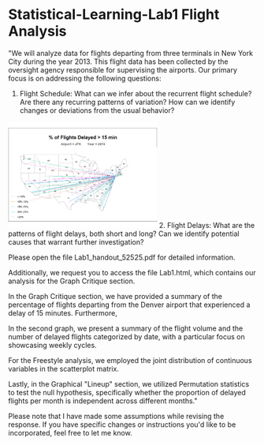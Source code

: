 # Statistical-Learning-Lab1 Flight Analysis

"We will analyze data for flights departing from three terminals in New York City during the year 2013. This flight data has been collected by the oversight agency responsible for supervising the airports. Our primary focus is on addressing the following questions:

1. Flight Schedule: What can we infer about the recurrent flight schedule? Are there any recurring patterns of variation? How can we identify changes or deviations from the usual behavior?
<img src="https://github.com/Amityaron/Statistical-Learning-Lab1-Flight-Analysis/blob/main/lab1.png" width="60%" height="30%">
2. Flight Delays: What are the patterns of flight delays, both short and long? Can we identify potential causes that warrant further investigation?

Please open the file Lab1_handout_52525.pdf for detailed information.

Additionally, we request you to access the file Lab1.html, which contains our analysis for the Graph Critique section.

In the Graph Critique section, we have provided a summary of the percentage of flights departing from the Denver airport that experienced a delay of 15 minutes. Furthermore, 


In the second graph, we present a summary of the flight volume and the number of delayed flights categorized by date, with a particular focus on showcasing weekly cycles.

For the Freestyle analysis, we employed the joint distribution of continuous variables in the scatterplot matrix.

Lastly, in the Graphical "Lineup" section, we utilized Permutation statistics to test the null hypothesis, specifically whether the proportion of delayed flights per month is independent across different months."

Please note that I have made some assumptions while revising the response. If you have specific changes or instructions you'd like to be incorporated, feel free to let me know.
